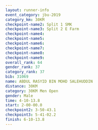 ```yaml
---
layout: runner-info 
event_category: jbu-2019 
category_km: 30KM 
checkpoint-name2: Split 1 SMK 
checkpoint-name3: Split 2 E Farm 
checkpoint-name4: 
checkpoint-name5: 
checkpoint-name6: 
checkpoint-name7: 
checkpoint-name8: 
checkpoint-name9: 
overall_rank: 64
gender_rank: 37
category_rank: 37
bib: 31069
name: ABDUL RASYID BIN MOHD SALEHUDDIN
distance: 30KM
category: 30KM Men Open
gender: Male
time: 4-10-13.8
start: 2-00-00.0
checkpoint2: 3-50-43.1
checkpoint3: 5-41-02.2
finish: 6-10-13.8
---
```

